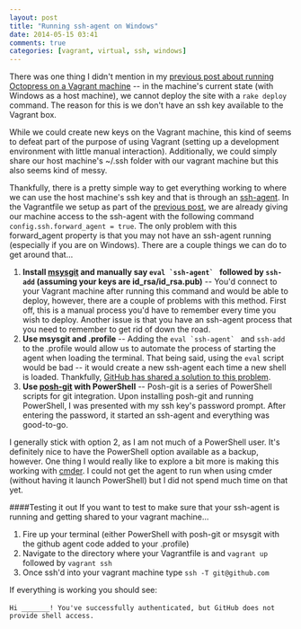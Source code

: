 ```yaml
---
layout: post
title: "Running ssh-agent on Windows"
date: 2014-05-15 03:41
comments: true
categories: [vagrant, virtual, ssh, windows]
---
```

There was one thing I didn't mention in my [previous post about running Octopress on a Vagrant machine](http://ryanlanciaux.github.io/blog/2014/05/13/vagrantfile-for-octopress/) -- in the machine's current state (with Windows as a host machine), we cannot deploy the site with a `rake deploy` command. The reason for this is we don't have an ssh key available to the Vagrant box. 

While we could create new keys on the Vagrant machine, this kind of seems to defeat part of the purpose of using Vagrant (setting up a development environment with little manual interaction). Additionally, we could simply share our host machine's ~/.ssh folder with our vagrant machine but this also seems kind of messy. 

Thankfully, there is a pretty simple way to get everything working to where we can use the host machine's ssh key and that is through an [ssh-agent](http://en.wikipedia.org/wiki/Ssh-agent). In the Vagrantfile we setup as part of the [previous post](http://ryanlanciaux.github.io/blog/2014/05/13/vagrantfile-for-octopress/), we are already giving our machine access to the ssh-agent with the following command `config.ssh.forward_agent = true`. The only problem with this forward_agent property is that you may not have an ssh-agent running (especially if you are on Windows). There are a couple things we can do to get around that... 

1. **Install [msysgit](http://msysgit.github.io/) and manually say ``eval `ssh-agent` `` followed by `ssh-add` (assuming your keys are id_rsa/id_rsa.pub)** -- You'd connect to your Vagrant machine after running this command and would be able to deploy, however, there are a couple of problems with this method. First off, this is a manual process you'd have to remember every time you wish to deploy. Another issue is that you have an ssh-agent process that you need to remember to get rid of down the road.
2. **Use msysgit and .profile** -- Adding the ``eval `ssh-agent` `` and `ssh-add` to the .profile would allow us to automate the process of starting the agent when loading the terminal. That being said, using the `eval` script would be bad -- it would create a new ssh-agent each time a new shell is loaded. Thankfully, [GitHub has shared a solution to this problem](https://help.github.com/articles/working-with-ssh-key-passphrases#auto-launching-ssh-agent-on-msysgit). 
3. **Use [posh-git](https://github.com/dahlbyk/posh-git) with PowerShell** -- Posh-git is a series of PowerShell scripts for git integration. Upon installing posh-git and running PowerShell, I was presented with my ssh key's password prompt. After entering the password, it started an ssh-agent and everything was good-to-go.

I generally stick with option 2, as I am not much of a PowerShell user. It's definitely nice to have the PowerShell option available as a backup, however. One thing I would really like to explore a bit more is making this working with [cmder](http://bliker.github.io/cmder/). I could not get the agent to run when using cmder (without having it launch PowerShell) but I did not spend much time on that yet. 

####Testing it out
If you want to test to make sure that your ssh-agent is running and getting shared to your vagrant machine...

1. Fire up your terminal (either PowerShell with posh-git or msysgit with the github agent code added to your .profile)
2. Navigate to the directory where your Vagrantfile is and `vagrant up` followed by `vagrant ssh`
3. Once ssh'd into your vagrant machine type `ssh -T git@github.com`

If everything is working you should see:<br /><br /> `Hi _______! You've successfully authenticated, but GitHub does not provide shell access.`